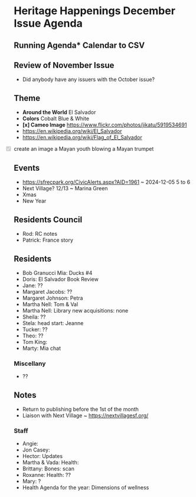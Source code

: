 # Heritage Happenings December Issue Agenda

## Running Agenda* Calendar to CSV
## Review of November Issue

* Did anybody have any issuers with the October issue?

## Theme

* **Around the World** El Salvador
* **Colors** Cobalt Blue &amp; White
* **[x] Cameo Image** <a href="https://www.flickr.com/photos/jikatu/5919534691">https://www.flickr.com/photos/jikatu/5919534691</a>
* <a href="https://en.wikipedia.org/wiki/El_Salvador">https://en.wikipedia.org/wiki/El_Salvador</a>
* <a href="https://en.wikipedia.org/wiki/Flag_of_El_Salvador">https://en.wikipedia.org/wiki/Flag_of_El_Salvador</a>
<li class="task-list-item" style="list-style-type: none;"><input type="checkbox" disabled="" style="margin: 0px 0.35em 0.25em -1.6em; vertical-align: middle;" checked=""> create an image a Mayan youth blowing a Mayan trumpet

## Events

* <a href="https://sfrecpark.org/CivicAlerts.aspx?AID=1961">https://sfrecpark.org/CivicAlerts.aspx?AID=1961</a> ~ 2024-12-05 5 to 6
* Next Village? 12/13 ~ Marina Green
* Xmas
* New Year

## Residents Council

* Rod: RC notes
* Patrick: France story

## Residents

* Bob Granucci Mia: Ducks #4
* Doris: El Salvador Book Review
* Jane: ??
* Margaret Jacobs: ??
* Margaret Johnson: Petra
* Martha Nell: Tom &amp; Val
* Martha Nell: Library new acquisitions: none
* Sheila: ??
* Stela: head start: Jeanne
* Tucker: ??
* Theo: ??
* Tom King:
* Marty: Mia chat

### Miscellany

* ??

## Notes

* Return to publishing before the 1st of the month
* Liaison with Next Village ~ <a href="https://nextvillagesf.org/">https://nextvillagesf.org/</a>

### Staff

* Angie:
* Jon Casey:
* Hector: Updates
* Martha &amp; Vada: Health:
* Brittany: Bones: scan
* Roxanne: Health: ??
* Mary: ?
* Health Agenda for the year: Dimensions of wellness